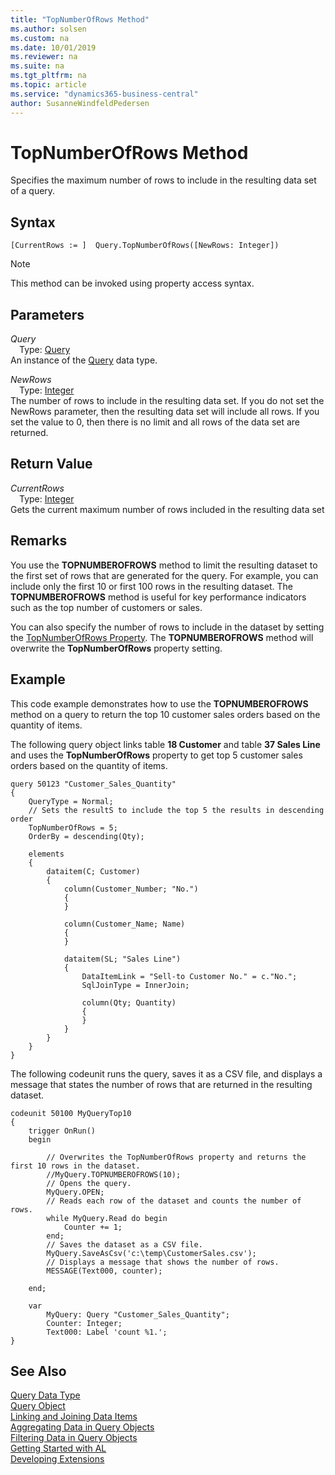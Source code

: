 ```yaml
---
title: "TopNumberOfRows Method"
ms.author: solsen
ms.custom: na
ms.date: 10/01/2019
ms.reviewer: na
ms.suite: na
ms.tgt_pltfrm: na
ms.topic: article
ms.service: "dynamics365-business-central"
author: SusanneWindfeldPedersen
---
```

[//]: # (START>DO_NOT_EDIT)
[//]: # (IMPORTANT:Do not edit any of the content between here and the END>DO_NOT_EDIT.)
[//]: # (Any modifications should be made in the .xml files in the ModernDev repo.)
# TopNumberOfRows Method
Specifies the maximum number of rows to include in the resulting data set of a query.


## Syntax
```
[CurrentRows := ]  Query.TopNumberOfRows([NewRows: Integer])
```
> [!NOTE]  
> This method can be invoked using property access syntax.  
## Parameters
*Query*  
&emsp;Type: [Query](query-data-type.md)  
An instance of the [Query](query-data-type.md) data type.  

*NewRows*  
&emsp;Type: [Integer](../integer/integer-data-type.md)  
The number of rows to include in the resulting data set. If you do not set the NewRows parameter, then the resulting data set will include all rows. If you set the value to 0, then there is no limit and all rows of the data set are returned.
          


## Return Value
*CurrentRows*  
&emsp;Type: [Integer](../integer/integer-data-type.md)  
Gets the current maximum number of rows included in the resulting data set  


[//]: # (IMPORTANT: END>DO_NOT_EDIT)

## Remarks  
You use the **TOPNUMBEROFROWS** method to limit the resulting dataset to the first set of rows that are generated for the query. For example, you can include only the first 10 or first 100 rows in the resulting dataset. The **TOPNUMBEROFROWS** method is useful for key performance indicators such as the top number of customers or sales.  
  
You can also specify the number of rows to include in the dataset by setting the [TopNumberOfRows Property](../../properties/devenv-topnumberofrows-property.md). The **TOPNUMBEROFROWS** method will overwrite the **TopNumberOfRows** property setting.  
  
## Example  
This code example demonstrates how to use the **TOPNUMBEROFROWS** method on a query to return the top 10 customer sales orders based on the quantity of items.

The following query object links table **18 Customer** and table **37 Sales Line** and uses the **TopNumberOfRows** property to get top 5 customer sales orders based on the quantity of items.
  
```
query 50123 "Customer_Sales_Quantity"
{
    QueryType = Normal;
    // Sets the resultS to include the top 5 the results in descending order
    TopNumberOfRows = 5;
    OrderBy = descending(Qty);

    elements
    {
        dataitem(C; Customer)
        {
            column(Customer_Number; "No.")
            {
            }

            column(Customer_Name; Name)
            {
            }

            dataitem(SL; "Sales Line")
            {
                DataItemLink = "Sell-to Customer No." = c."No.";
                SqlJoinType = InnerJoin;

                column(Qty; Quantity)
                {
                }
            }
        }
    }
}
```

The following codeunit runs the query, saves it as a CSV file, and displays a message that states the number of rows that are returned in the resulting dataset.

```
codeunit 50100 MyQueryTop10
{
    trigger OnRun()
    begin

        // Overwrites the TopNumberOfRows property and returns the first 10 rows in the dataset.  
        //MyQuery.TOPNUMBEROFROWS(10);
        // Opens the query.  
        MyQuery.OPEN;
        // Reads each row of the dataset and counts the number of rows.  
        while MyQuery.Read do begin
            Counter += 1;
        end;
        // Saves the dataset as a CSV file.  
        MyQuery.SaveAsCsv('c:\temp\CustomerSales.csv');
        // Displays a message that shows the number of rows.  
        MESSAGE(Text000, counter);

    end;

    var
        MyQuery: Query "Customer_Sales_Quantity";
        Counter: Integer;
        Text000: Label 'count %1.';
}
```

## See Also
[Query Data Type](query-data-type.md)  
[Query Object](../../devenv-query-object.md)  
[Linking and Joining Data Items](../../devenv-query-links-joins.md)  
[Aggregating Data in Query Objects](../../devenv-query-totals-grouping.md)  
[Filtering Data in Query Objects](../../devenv-query-filters.md)  
[Getting Started with AL](../../devenv-get-started.md)  
[Developing Extensions](../../devenv-dev-overview.md)